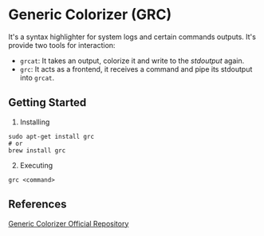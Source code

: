 # Generic Colorizer (GRC)

It's a syntax highlighter for system logs and certain commands outputs. It's provide two tools for interaction:

- `grcat`: It takes an output, colorize it and write to the _stdoutput_ again.
- `grc`: It acts as a frontend, it receives a command and pipe its stdoutput into `grcat`.

## Getting Started

1. Installing

```shell
sudo apt-get install grc
# or
brew install grc
```

2. Executing

```shell
grc <command>
```

## References

[Generic Colorizer Official Repository](https://github.com/garabik/grc)
